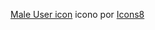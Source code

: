 <a target="_blank" href="https://iconos8.es/icons/set/user-male-circle">Male User icon</a> icono por <a target="_blank" href="https://iconos8.es">Icons8</a>